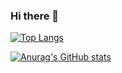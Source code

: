 ### Hi there 👋

[![Top Langs](https://github-readme-stats.vercel.app/api/top-langs/?username=ksh7353@naver.com)](https://github.com/ksh7353@naver.com/github-readme-stats)

[![Anurag's GitHub stats](https://github-readme-stats.vercel.app/api?username=ksh7353@naver.com)](https://github.com/ksh7353@naver.com/github-readme-stats)

<!--
**hwanys/hwanys** is a ✨ _special_ ✨ repository because its `README.md` (this file) appears on your GitHub profile.

Here are some ideas to get you started:

- 🔭 I’m currently working on ...
- 🌱 I’m currently learning ...
- 👯 I’m looking to collaborate on ...
- 🤔 I’m looking for help with ...
- 💬 Ask me about ...
- 📫 How to reach me: ...
- 😄 Pronouns: ...
- ⚡ Fun fact: ...
-->
